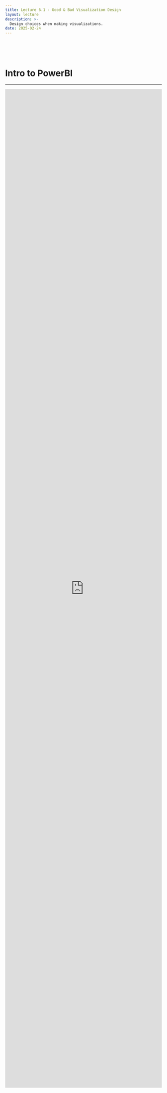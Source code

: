 ```yaml
---
title: Lecture 6.1 - Good & Bad Visualization Design
layout: lecture
description: >-
  Design choices when making visualizations.
date: 2025-02-24
---
```


<br/><br/><br/>
# Intro to PowerBI

---

<embed src="https://www.data-to-viz.com/#spider" style="width:100%; height:80vh">
